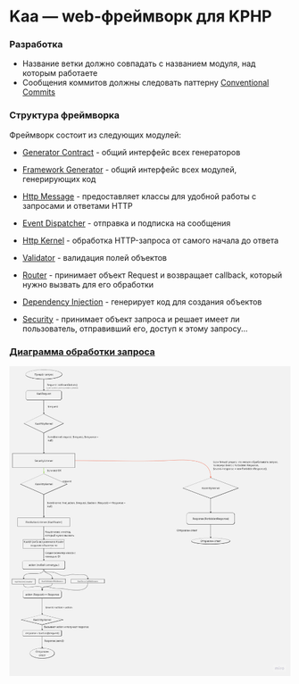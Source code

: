# Kaa &mdash; web-фреймворк для KPHP

### Разработка
- Название ветки должно совпадать с названием модуля, над которым работаете
- Сообщения коммитов должны следовать паттерну [Conventional Commits](https://www.conventionalcommits.org/en/v1.0.0/)

### Структура фреймворка
Фреймворк состоит из следующих модулей:

+ [Generator Contract](docs/GeneratorContract.md) - общий интерфейс всех генераторов

+ [Framework Generator](docs/FrameworkGenerator.md) - общий интерфейс всех модулей, генерирующих код

+ [Http Message](docs/HttpMessage.md) - предоставляет классы для удобной работы с запросами и ответами HTTP

+ [Event Dispatcher](docs/EventDispatcher.md) - отправка и подписка на сообщения

+ [Http Kernel](docs/HttpKernel.md) - обработка HTTP-запроса от самого начала до ответа

+ [Validator](docs/Validator.md) - валидация полей объектов

+ [Router](docs/Router.md) - принимает объект Request и возвращает callback, который нужно вызвать для его обработки

+ [Dependency Injection](docs/DependencyInjection.md) - генерирует код для создания объектов

+ [Security](docs/Security.md) - принимает объект запроса и решает имеет ли пользователь, отправивший его, доступ к этому запросу...

### [Диаграмма обработки запроса](https://miro.com/welcomeonboard/dkV1ZXNGekY3R2dTM1pzRmN1SWpQMTllUGdBbWhMaEJyR0JxR0E4RE5zem9iTlJ5YTRQWjRNbktRTk9laU95TnwzNDU4NzY0NTM2NTEwODMzNzI1fDI=?share_link_id=856045042759)

![Диаграмма обработки запроса](docs/request_handling.jpg)
